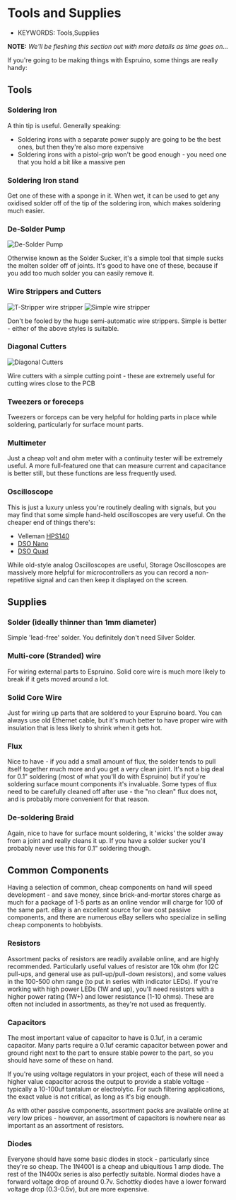 <!--- Copyright (c) 2013 Gordon Williams, Pur3 Ltd. See the file LICENSE for copying permission. -->
Tools and Supplies
================

* KEYWORDS: Tools,Supplies

**NOTE:** *We'll be fleshing this section out with more details as time goes on...*

If you're going to be making things with Espruino, some things are really handy:

## Tools

### Soldering Iron

A thin tip is useful. Generally speaking:

* Soldering irons with a separate power supply are going to be the best ones, but then they're also more expensive
* Soldering irons with a pistol-grip won't be good enough - you need one that you hold a bit like a massive pen

### Soldering Iron stand

Get one of these with a sponge in it. When wet, it can be used to get any oxidised solder off of the tip of the soldering iron, which makes soldering much easier.

### De-Solder Pump

![De-Solder Pump](desolder.jpg)

Otherwise known as the Solder Sucker, it's a simple tool that simple sucks the molten solder off of joints. It's good to have one of these, because if you add too much solder you can easily remove it.

### Wire Strippers and Cutters

![T-Stripper wire stripper](t_strip.jpg)
![Simple wire stripper](strip.jpg)

Don't be fooled by the huge semi-automatic wire strippers. Simple is better - either of the above styles is suitable. 

### Diagonal Cutters

![Diagonal Cutters](sidecutter.jpg)

Wire cutters with a simple cutting point - these are extremely useful for cutting wires close to the PCB

### Tweezers or foreceps 

Tweezers or forceps can be very helpful for holding parts in place while soldering, particularly for surface mount parts.

### Multimeter

Just a cheap volt and ohm meter with a continuity tester will be extremely useful. A more full-featured one that can measure current and capacitance is better still, but these functions are less frequently used. 

### <a name="oscilloscope"></a>Oscilloscope

This is just a luxury unless you're routinely dealing with signals, but you may find that some simple hand-held oscilloscopes are very useful. On the cheaper end of things there's:

* Velleman [HPS140](http://www.hps140.com/)
* [DSO Nano](http://www.seeedstudio.com/depot/dso-nano-v3-p-1358.html?cPath=63_65)
* [DSO Quad](http://www.seeedstudio.com/depot/dso-quad-4-channel-digital-storage-oscilloscope-p-736.html?cPath=63_65)

While old-style analog Oscilloscopes are useful, Storage Oscilloscopes are massively more helpful for microcontrollers as you can record a non-repetitive signal and can then keep it displayed on the screen.

## Supplies

### Solder (ideally thinner than 1mm diameter)

Simple 'lead-free' solder. You definitely don't need Silver Solder.

### Multi-core (Stranded) wire

For wiring external parts to Espruino. Solid core wire is much more likely to break if it gets moved around a lot.

### Solid Core Wire

Just for wiring up parts that are soldered to your Espruino board. You can always use old Ethernet cable, but it's much better to have proper wire with insulation that is less likely to shrink when it gets hot.

### Flux

Nice to have - if you add a small amount of flux, the solder tends to pull itself together much more and you get a very clean joint. It's not a big deal for 0.1" soldering (most of what you'll do with Espruino) but if you're soldering surface mount components it's invaluable. Some types of flux need to be carefully cleaned off after use - the "no clean" flux does not, and is probably more convenient for that reason. 

### De-soldering Braid

Again, nice to have for surface mount soldering, it 'wicks' the solder away from a joint and really cleans it up. If you have a solder sucker you'll probably never use this for 0.1" soldering though.

## Common Components

Having a selection of common, cheap components on hand will speed development - and save money, since brick-and-mortar stores charge as much for a package of 1-5 parts as an online vendor will charge for 100 of the same part. eBay is an excellent source for low cost passive components, and there are numerous eBay sellers who specialize in selling cheap components to hobbyists. 

### Resistors

Assortment packs of resistors are readily available online, and are highly recommended. Particularly useful values of resistor are 10k ohm (for I2C pull-ups, and general use as pull-up/pull-down resistors), and some values in the 100-500 ohm range (to put in series with indicator LEDs). If you're working with high power LEDs (1W and up), you'll need resistors with a higher power rating (1W+) and lower resistance (1-10 ohms). These are often not included in assortments, as they're not used as frequently. 

### Capacitors

The most important value of capacitor to have is 0.1uf, in a ceramic capacitor. Many parts require a 0.1uf ceramic capacitor between power and ground right next to the part to ensure stable power to the part, so you should have some of these on hand. 

If you're using voltage regulators in your project, each of these will need a higher value capacitor across the output to provide a stable voltage - typically a 10-100uf tantalum or electrolytic. For such filtering applications, the exact value is not critical, as long as it's big enough.

As with other passive components, assortment packs are available online at very low prices - however, an assortment of capacitors is nowhere near as important as an assortment of resistors. 

### Diodes

Everyone should have some basic diodes in stock - particularly since they're so cheap. The 1N4001 is a cheap and ubiquitious 1 amp diode. The rest of the 1N400x series is also perfectly suitable. Normal diodes have a forward voltage drop of around 0.7v. Schottky diodes have a lower forward voltage drop (0.3-0.5v), but are more expensive.

